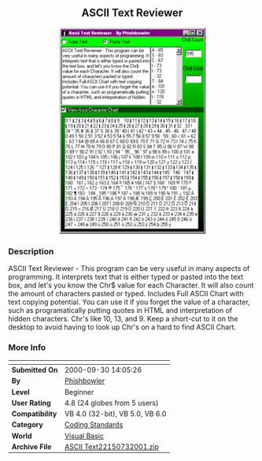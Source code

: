 ﻿<div align="center">

## ASCII Text Reviewer

<img src="PIC2001731327569006.gif">
</div>

### Description

ASCII Text Reviewer - This program can be very useful in many aspects of programming. It interprets text that is either typed or pasted into the text box, and let's you know the Chr$ value for each Character. It will also count the amount of characters pasted or typed. Includes Full ASCII Chart with text copying potential. You can use it if you forget the value of a character, such as programatically putting quotes in HTML and interpretation of hidden characters. Chr's like 10, 13, and 9. Keep a short-cut to it on the desktop to avoid having to look up Chr's on a hard to find ASCII Chart.
 
### More Info
 


<span>             |<span>
---                |---
**Submitted On**   |2000-09-30 14:05:26
**By**             |[Phishbowler](https://github.com/Planet-Source-Code/PSCIndex/blob/master/ByAuthor/phishbowler.md)
**Level**          |Beginner
**User Rating**    |4.8 (24 globes from 5 users)
**Compatibility**  |VB 4\.0 \(32\-bit\), VB 5\.0, VB 6\.0
**Category**       |[Coding Standards](https://github.com/Planet-Source-Code/PSCIndex/blob/master/ByCategory/coding-standards__1-43.md)
**World**          |[Visual Basic](https://github.com/Planet-Source-Code/PSCIndex/blob/master/ByWorld/visual-basic.md)
**Archive File**   |[ASCII Text22150732001\.zip](https://github.com/Planet-Source-Code/phishbowler-ascii-text-reviewer__1-11465/archive/master.zip)








